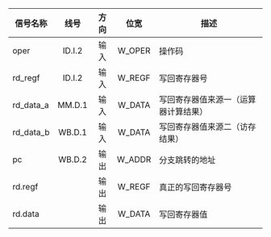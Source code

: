 | 信号名称  |  线号  | 方向 |  位宽  | 描述                                 |
| --------- | :----: | :--: | :----: | ------------------------------------ |
| oper      | ID.I.2 | 输入 | W_OPER | 操作码                               |
| rd_regf   | ID.I.2 | 输入 | W_REGF | 写回寄存器号                         |
| rd_data_a | MM.D.1 | 输入 | W_DATA | 写回寄存器值来源一（运算器计算结果） |
| rd_data_b | WB.D.1 | 输入 | W_DATA | 写回寄存器值来源二（访存结果）       |
| pc        | WB.D.2 | 输出 | W_ADDR | 分支跳转的地址                       |
| rd.regf   |        | 输出 | W_REGF | 真正的写回寄存器号                   |
| rd.data   |        | 输出 | W_DATA | 写回寄存器值                         |
